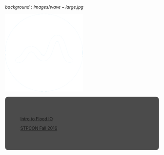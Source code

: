 $background:images/wave-large.jpg$

![](images/flood-icon-white.png)

<div style="border-radius: 10px;background-color: rgba(0, 0, 0, 0.7); color: #fff; padding: 50px;">

[Intro to Flood IO](roadtrip/deck)

[STPCON Fall 2016](stpcon/deck)
